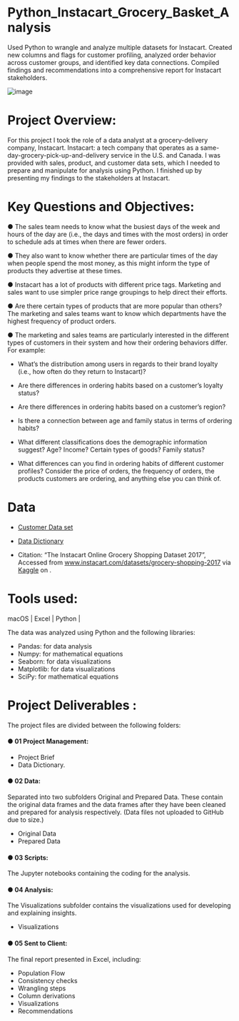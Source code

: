 # Python_Instacart_Grocery_Basket_Analysis
Used Python to wrangle and analyze multiple datasets for Instacart. Created new columns and flags for customer profiling, analyzed order behavior across customer groups, and identified key data connections. Compiled findings and recommendations into a comprehensive report for Instacart stakeholders.

![image](https://github.com/paulaavz/Python_Instacart-Grocery-Basket-Analysis/assets/140116751/68b7dd48-3597-46be-a225-56ae6867f988)

# Project Overview:
For this project I took the role of a data analyst at a grocery-delivery company, Instacart.
Instacart: a tech company that operates as a same-day-grocery-pick-up-and-delivery service in the U.S. and Canada.
I was provided with sales, product, and customer data sets, which I needed to prepare and manipulate for analysis using Python.
I finished up by presenting my findings to the stakeholders at Instacart.

# Key Questions and Objectives:

 ●	The sales team needs to know what the busiest days of the week and hours of the day are (i.e., the days and times with the most orders) in order to schedule ads at times when there are fewer orders.
 
 ●	They also want to know whether there are particular times of the day when people spend the most money, as this might inform the type of products they advertise at these times.
 
 ●	Instacart has a lot of products with different price tags. Marketing and sales want to use simpler price range groupings to help direct their efforts.

 ●	Are there certain types of products that are more popular than others? The marketing and sales teams want to know which departments have the highest frequency of product orders.

 ●	The marketing and sales teams are particularly interested in the different types of customers in their system and how their ordering behaviors differ. For example: 
   
   -	What’s the distribution among users in regards to their brand loyalty (i.e., how often do they return to Instacart)?
  
   -	Are there differences in ordering habits based on a customer’s loyalty status?
   
   -	Are there differences in ordering habits based on a customer’s region?
   
   -	Is there a connection between age and family status in terms of ordering habits?
  
   -	What different classifications does the demographic information suggest? Age? Income? Certain types of goods? Family status?
  
   -	What differences can you find in ordering habits of different customer profiles? Consider the price of orders, the frequency of orders, the products customers are ordering, and anything else you can think of.

# Data

-	[Customer Data set](https://s3.amazonaws.com/coach-courses-us/public/courses/data-immersion/A4/A4_Data_Assets/customers.zip)

-	[Data Dictionary](https://gist.github.com/jeremystan/c3b39d947d9b88b3ccff3147dbcf6c6b)

-	Citation: “The Instacart Online Grocery Shopping Dataset 2017”, Accessed from www.instacart.com/datasets/grocery-shopping-2017 via [Kaggle](https://www.kaggle.com/datasets/psparks/instacart-market-basket-analysis) on <date>.

# Tools used:

macOS | Excel | Python |

The data was analyzed using Python and the following libraries:
- Pandas: for data analysis
- Numpy: for mathematical equations
- Seaborn: for data visualizations
- Matplotlib: for data visualizations
- SciPy: for mathematical equations

# Project  Deliverables :
The project files are divided between the following folders:

#### ● 01 Project Management: 
- Project Brief
- Data Dictionary.

#### ● 02 Data: 
Separated into two subfolders Original and Prepared Data. These contain the original data frames and the data frames after they have been cleaned and prepared for analysis respectively. (Data files not uploaded to GitHub due to size.)

- Original Data
- Prepared Data

#### ● 03 Scripts: 
The Jupyter notebooks containing the coding for the analysis.

#### ● 04 Analysis: 
The Visualizations subfolder contains the visualizations used for developing and explaining insights.

- Visualizations

#### ● 05 Sent to Client: 
The final report presented in Excel, including: 
- Population Flow
- Consistency checks
- Wrangling steps
- Column derivations
- Visualizations
- Recommendations

